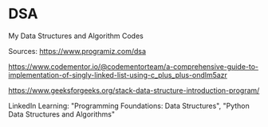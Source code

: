 # DSA
My Data Structures and Algorithm Codes

Sources: 
https://www.programiz.com/dsa

https://www.codementor.io/@codementorteam/a-comprehensive-guide-to-implementation-of-singly-linked-list-using-c_plus_plus-ondlm5azr 

https://www.geeksforgeeks.org/stack-data-structure-introduction-program/

LinkedIn Learning: "Programming Foundations: Data Structures", "Python Data Structures and Algorithms"
